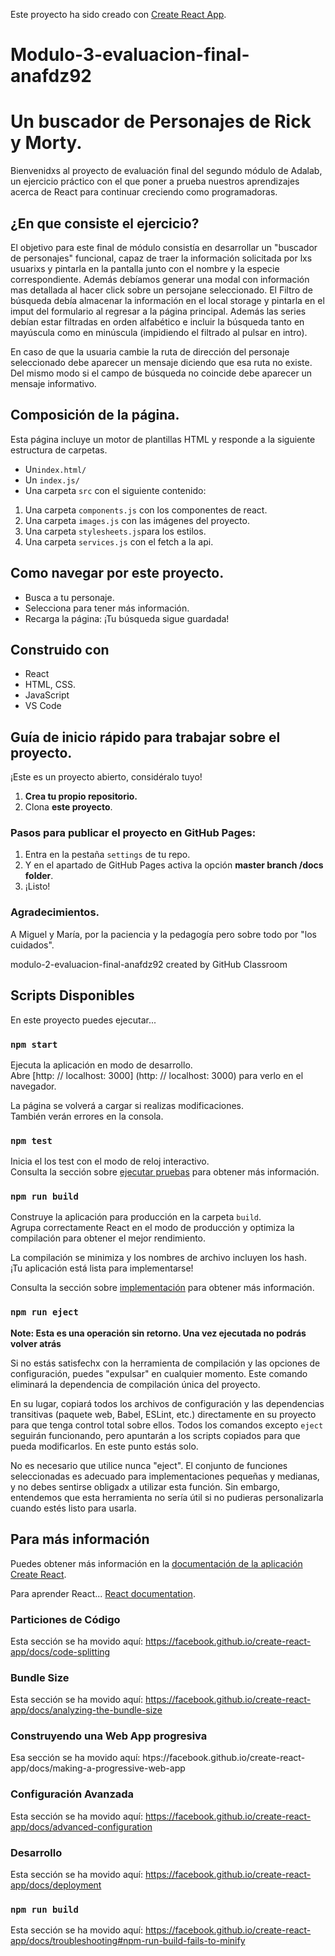 Este proyecto ha sido creado con [Create React App](https://github.com/facebook/create-react-app).

# Modulo-3-evaluacion-final-anafdz92

# Un buscador de Personajes de Rick y Morty.

Bienvenidxs al proyecto de evaluación final del segundo módulo de Adalab, un ejercicio práctico con el que poner a prueba nuestros aprendizajes acerca de React para continuar creciendo como programadoras.

## ¿En que consiste el ejercicio?

El objetivo para este final de módulo consistía en desarrollar un "buscador de personajes" funcional, capaz de traer la información solicitada por lxs usuarixs y pintarla en la pantalla junto con el nombre y la especie correspondiente. Además debíamos generar una modal con información mas detallada al hacer click sobre un persojane seleccionado. El Filtro de búsqueda debía almacenar la información en el local storage y pintarla en el imput del formulario al regresar a la página principal.
Además las series debían estar filtradas en orden alfabético e incluir la búsqueda tanto en mayúscula como en minúscula (impidiendo el filtrado al pulsar en intro).

En caso de que la usuaria cambie la ruta de dirección del personaje seleccionado debe aparecer un mensaje diciendo que esa ruta no existe. Del mismo modo si el campo de búsqueda no coincide debe aparecer un mensaje informativo.

## Composición de la página.

Esta página incluye un motor de plantillas HTML y responde a la siguiente estructura de carpetas.

- Un`index.html/`
- Un `index.js/`
- Una carpeta `src` con el siguiente contenido:

1. Una carpeta `components.js` con los componentes de react.
2. Una carpeta `images.js` con las imágenes del proyecto.
3. Una carpeta `stylesheets.js`para los estilos.
4. Una carpeta `services.js` con el fetch a la api.

## Como navegar por este proyecto.

- Busca a tu personaje.
- Selecciona para tener más información.
- Recarga la página: ¡Tu búsqueda sigue guardada!

## Construido con

- React
- HTML, CSS.
- JavaScript
- VS Code

## Guía de inicio rápido para trabajar sobre el proyecto.

¡Este es un proyecto abierto, considéralo tuyo!

1. **Crea tu propio repositorio.**
1. Clona **este proyecto**.

### Pasos para publicar el proyecto en GitHub Pages:

1. Entra en la pestaña `settings` de tu repo.
2. Y en el apartado de GitHub Pages activa la opción **master branch /docs folder**.
3. ¡Listo!

### Agradecimientos.

A Miguel y María, por la paciencia y la pedagogía pero sobre todo por "los cuidados".

modulo-2-evaluacion-final-anafdz92 created by GitHub Classroom

## Scripts Disponibles

En este proyecto puedes ejecutar...

### `npm start`

Ejecuta la aplicación en modo de desarrollo. <br />
Abre [http: // localhost: 3000] (http: // localhost: 3000) para verlo en el navegador.

La página se volverá a cargar si realizas modificaciones. <br />
También verán errores en la consola.

### `npm test`

Inicia el los test con el modo de reloj interactivo. <br />
Consulta la sección sobre [ejecutar pruebas](https://facebook.github.io/create-react-app/docs/running-tests) para obtener más información.

### `npm run build`

Construye la aplicación para producción en la carpeta `build`. <br />
Agrupa correctamente React en el modo de producción y optimiza la compilación para obtener el mejor rendimiento.

La compilación se minimiza y los nombres de archivo incluyen los hash. <br />
¡Tu aplicación está lista para implementarse!

Consulta la sección sobre [implementación](https://facebook.github.io/create-react-app/docs/deployment) para obtener más información.

### `npm run eject`

**Note: Esta es una operación sin retorno. Una vez ejecutada no podrás volver atrás**

Si no estás satisfechx con la herramienta de compilación y las opciones de configuración, puedes "expulsar" en cualquier momento. Este comando eliminará la dependencia de compilación única del proyecto.

En su lugar, copiará todos los archivos de configuración y las dependencias transitivas (paquete web, Babel, ESLint, etc.) directamente en su proyecto para que tenga control total sobre ellos. Todos los comandos excepto `eject` seguirán funcionando, pero apuntarán a los scripts copiados para que pueda modificarlos. En este punto estás solo.

No es necesario que utilice nunca "eject". El conjunto de funciones seleccionadas es adecuado para implementaciones pequeñas y medianas, y no debes sentirse obligadx a utilizar esta función. Sin embargo, entendemos que esta herramienta no sería útil si no pudieras personalizarla cuando estés listo para usarla.

## Para más información

Puedes obtener más información en la [documentación de la aplicación Create React](https://facebook.github.io/create-react-app/docs/getting-started).

Para aprender React... [React documentation](https://reactjs.org/).

### Particiones de Código

Esta sección se ha movido aquí: https://facebook.github.io/create-react-app/docs/code-splitting

### Bundle Size

Esta sección se ha movido aquí: https://facebook.github.io/create-react-app/docs/analyzing-the-bundle-size

### Construyendo una Web App progresiva

Esa sección se ha movido aquí: htps://facebook.github.io/create-react-app/docs/making-a-progressive-web-app

### Configuración Avanzada

Esta sección se ha movido aquí: https://facebook.github.io/create-react-app/docs/advanced-configuration

### Desarrollo

Esta sección se ha movido aquí: https://facebook.github.io/create-react-app/docs/deployment

### `npm run build`

Esta sección se ha movido aquí: https://facebook.github.io/create-react-app/docs/troubleshooting#npm-run-build-fails-to-minify

